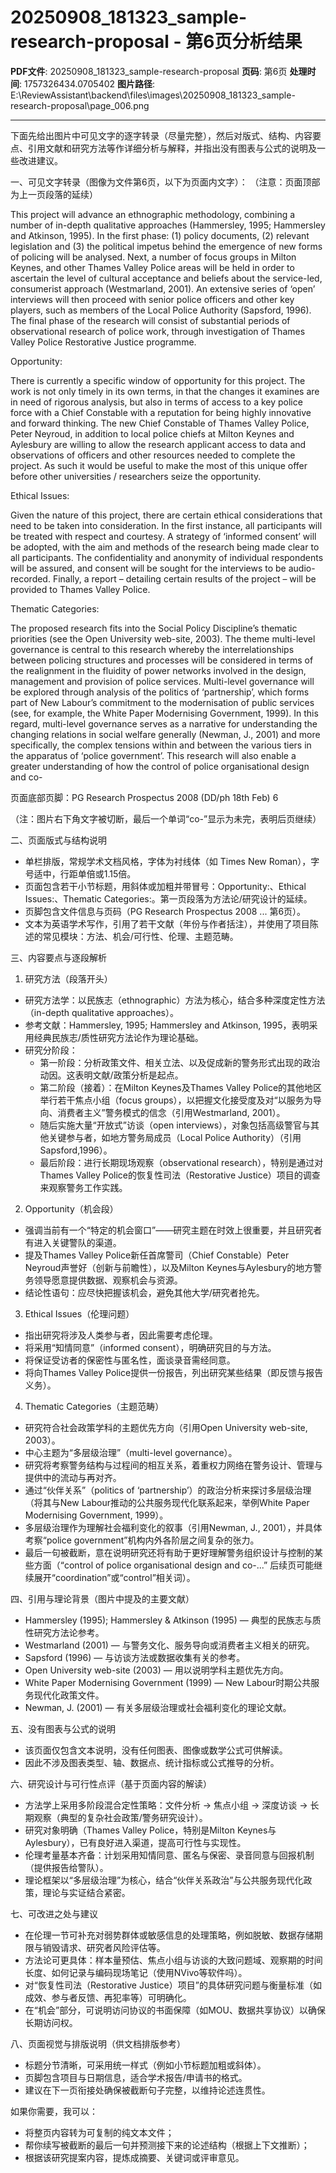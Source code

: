 # 20250908_181323_sample-research-proposal - 第6页分析结果

**PDF文件**: 20250908_181323_sample-research-proposal
**页码**: 第6页
**处理时间**: 1757326434.0705402
**图片路径**: E:\ReviewAssistant\backend\files\images\20250908_181323_sample-research-proposal\page_006.png

---

下面先给出图片中可见文字的逐字转录（尽量完整），然后对版式、结构、内容要点、引用文献和研究方法等作详细分析与解释，并指出没有图表与公式的说明及一些改进建议。

一、可见文字转录（图像为文件第6页，以下为页面内文字）：
（注意：页面顶部为上一页段落的延续）

This project will advance an ethnographic methodology, combining a number of in-depth qualitative approaches (Hammersley, 1995; Hammersley and Atkinson, 1995). In the first phase: (1) policy documents, (2) relevant legislation and (3) the political impetus behind the emergence of new forms of policing will be analysed. Next, a number of focus groups in Milton Keynes, and other Thames Valley Police areas will be held in order to ascertain the level of cultural acceptance and beliefs about the service-led, consumerist approach (Westmarland, 2001). An extensive series of ‘open’ interviews will then proceed with senior police officers and other key players, such as members of the Local Police Authority (Sapsford, 1996). The final phase of the research will consist of substantial periods of observational research of police work, through investigation of Thames Valley Police Restorative Justice programme.

Opportunity:

There is currently a specific window of opportunity for this project. The work is not only timely in its own terms, in that the changes it examines are in need of rigorous analysis, but also in terms of access to a key police force with a Chief Constable with a reputation for being highly innovative and forward thinking. The new Chief Constable of Thames Valley Police, Peter Neyroud, in addition to local police chiefs at Milton Keynes and Aylesbury are willing to allow the research applicant access to data and observations of officers and other resources needed to complete the project. As such it would be useful to make the most of this unique offer before other universities / researchers seize the opportunity.

Ethical Issues:

Given the nature of this project, there are certain ethical considerations that need to be taken into consideration. In the first instance, all participants will be treated with respect and courtesy. A strategy of ‘informed consent’ will be adopted, with the aim and methods of the research being made clear to all participants. The confidentiality and anonymity of individual respondents will be assured, and consent will be sought for the interviews to be audio-recorded. Finally, a report – detailing certain results of the project – will be provided to Thames Valley Police.

Thematic Categories:

The proposed research fits into the Social Policy Discipline’s thematic priorities (see the Open University web-site, 2003). The theme multi-level governance is central to this research whereby the interrelationships between policing structures and processes will be considered in terms of the realignment in the fluidity of power networks involved in the design, management and provision of police services. Multi-level governance will be explored through analysis of the politics of ‘partnership’, which forms part of New Labour’s commitment to the modernisation of public services (see, for example, the White Paper Modernising Government, 1999). In this regard, multi-level governance serves as a narrative for understanding the changing relations in social welfare generally (Newman, J., 2001) and more specifically, the complex tensions within and between the various tiers in the apparatus of ‘police government’. This research will also enable a greater understanding of how the control of police organisational design and co-

页面底部页脚：PG Research Prospectus 2008 (DD/ph 18th Feb) 6

（注：图片右下角文字被切断，最后一个单词“co-”显示为未完，表明后页继续）

二、页面版式与结构说明
- 单栏排版，常规学术文档风格，字体为衬线体（如 Times New Roman），字号适中，行距单倍或1.15倍。
- 页面包含若干小节标题，用斜体或加粗并带冒号：Opportunity:、Ethical Issues:、Thematic Categories:。第一页段落为方法论/研究设计的延续。
- 页脚包含文件信息与页码（PG Research Prospectus 2008 ... 第6页）。
- 文本为英语学术写作，引用了若干文献（年份与作者括注），并使用了项目陈述的常见模块：方法、机会/可行性、伦理、主题范畴。

三、内容要点与逐段解析
1) 研究方法（段落开头）
- 研究方法学：以民族志（ethnographic）方法为核心，结合多种深度定性方法（in-depth qualitative approaches）。
- 参考文献：Hammersley, 1995; Hammersley and Atkinson, 1995，表明采用经典民族志/质性研究方法论作为理论基础。
- 研究分阶段：
  - 第一阶段：分析政策文件、相关立法、以及促成新的警务形式出现的政治动因。这表明文献/政策分析是起点。
  - 第二阶段（接着）：在Milton Keynes及Thames Valley Police的其他地区举行若干焦点小组（focus groups），以把握文化接受度及对“以服务为导向、消费者主义”警务模式的信念（引用Westmarland, 2001）。
  - 随后实施大量“开放式”访谈（open interviews），对象包括高级警官与其他关键参与者，如地方警务局成员（Local Police Authority）（引用Sapsford,1996）。
  - 最后阶段：进行长期现场观察（observational research），特别是通过对Thames Valley Police的恢复性司法（Restorative Justice）项目的调查来观察警务工作实践。

2) Opportunity（机会段）
- 强调当前有一个“特定的机会窗口”——研究主题在时效上很重要，并且研究者有进入关键警队的渠道。
- 提及Thames Valley Police新任首席警司（Chief Constable）Peter Neyroud声誉好（创新与前瞻性），以及Milton Keynes与Aylesbury的地方警务领导愿意提供数据、观察机会与资源。
- 结论性语句：应尽快把握该机会，避免其他大学/研究者抢先。

3) Ethical Issues（伦理问题）
- 指出研究将涉及人类参与者，因此需要考虑伦理。
- 将采用“知情同意”（informed consent），明确研究目的与方法。
- 将保证受访者的保密性与匿名性，面谈录音需经同意。
- 将向Thames Valley Police提供一份报告，列出研究某些结果（即反馈与报告义务）。

4) Thematic Categories（主题范畴）
- 研究符合社会政策学科的主题优先方向（引用Open University web-site, 2003）。
- 中心主题为“多层级治理”（multi-level governance）。
- 研究将考察警务结构与过程间的相互关系，着重权力网络在警务设计、管理与提供中的流动与再对齐。
- 通过“伙伴关系”（politics of ‘partnership’）的政治分析来探讨多层级治理（将其与New Labour推动的公共服务现代化联系起来，举例White Paper Modernising Government, 1999）。
- 多层级治理作为理解社会福利变化的叙事（引用Newman, J., 2001），并具体考察“police government”机构内外各阶层之间复杂的张力。
- 最后一句被截断，意在说明研究还将有助于更好理解警务组织设计与控制的某些方面（“control of police organisational design and co-...” 后续页可能继续展开“coordination”或“control”相关词）。

四、引用与理论背景（图片中提及的主要文献）
- Hammersley (1995); Hammersley & Atkinson (1995) — 典型的民族志与质性研究方法论参考。
- Westmarland (2001) — 与警务文化、服务导向或消费者主义相关的研究。
- Sapsford (1996) — 与访谈方法或数据收集有关的参考。
- Open University web-site (2003) — 用以说明学科主题优先方向。
- White Paper Modernising Government (1999) — New Labour时期公共服务现代化政策文件。
- Newman, J. (2001) — 有关多层级治理或社会福利变化的理论文献。

五、没有图表与公式的说明
- 该页面仅包含文本说明，没有任何图表、图像或数学公式可供解读。
- 因此不涉及图表类型、轴、数据点、统计指标或公式推导的分析。

六、研究设计与可行性点评（基于页面内容的解读）
- 方法学上采用多阶段混合定性策略：文件分析 -> 焦点小组 -> 深度访谈 -> 长期观察（典型的复杂社会政策/警务研究设计）。
- 研究对象明确（Thames Valley Police，特别是Milton Keynes与Aylesbury），已有良好进入渠道，提高可行性与实现性。
- 伦理考量基本齐备：计划采用知情同意、匿名与保密、录音同意与回报机制（提供报告给警队）。
- 理论框架以“多层级治理”为核心，结合“伙伴关系政治”与公共服务现代化政策，理论与实证结合紧密。

七、可改进之处与建议
- 在伦理一节可补充对弱势群体或敏感信息的处理策略，例如脱敏、数据存储期限与销毁请求、研究者风险评估等。
- 方法论可更具体：样本量预估、焦点小组与访谈的大致问题域、观察期的时间长度、如何记录与编码现场笔记（使用NVivo等软件吗）。
- 对“恢复性司法（Restorative Justice）项目”的具体研究问题与衡量标准（如成效、参与者反馈、再犯率等）可明确化。
- 在“机会”部分，可说明访问协议的书面保障（如MOU、数据共享协议）以确保长期访问权。

八、页面视觉与排版说明（供文档排版参考）
- 标题分节清晰，可采用统一样式（例如小节标题加粗或斜体）。
- 页脚包含项目与日期信息，适合学术报告/申请书的格式。
- 建议在下一页衔接处确保被截断句子完整，以维持论述连贯性。

如果你需要，我可以：
- 将整页内容转为可复制的纯文本文件；
- 帮你续写被截断的最后一句并预测接下来的论述结构（根据上下文推断）；
- 根据该研究提案内容，提炼成摘要、关键词或评审意见。